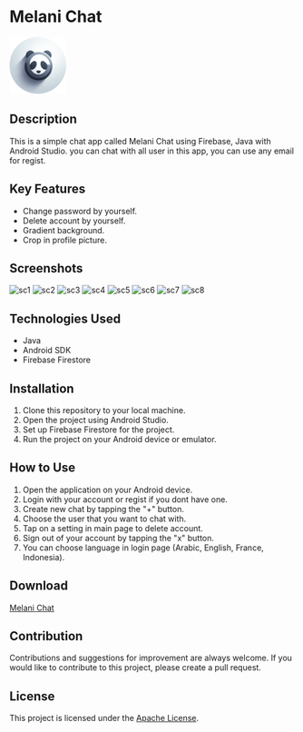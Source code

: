 # Melani Chat
<img width="100" alt="icon-chat" src="app/src/main/res/drawable/icon.png">

## Description
This is a simple chat app called Melani Chat using Firebase, Java with Android Studio. you can chat with all user in this app, you can use any email for regist.

## Key Features
- Change password by yourself.
- Delete account by yourself.
- Gradient background.
- Crop in profile picture.

## Screenshots
<img width="200" alt="sc1" src="https://github.com/ikhwanhanif/MelaniChat/assets/108711453/4a9207d9-6f3e-4fd3-b037-bfaa923d39ad">
<img width="200" alt="sc2" src="https://github.com/ikhwanhanif/MelaniChat/assets/108711453/aef6ea6b-2a7a-4c8d-9588-7cd44416d460">
<img width="200" alt="sc3" src="https://github.com/ikhwanhanif/MelaniChat/assets/108711453/6105914d-fa08-49d6-9564-0b86e572cbce">
<img width="200" alt="sc4" src="https://github.com/ikhwanhanif/MelaniChat/assets/108711453/3e479642-17f9-4cbb-91e2-56e2f471bff2">
<img width="200" alt="sc5" src="https://github.com/ikhwanhanif/MelaniChat/assets/108711453/7c1b00b0-bc47-41bd-ba50-18fa7d141350">
<img width="200" alt="sc6" src="https://github.com/ikhwanhanif/MelaniChat/assets/108711453/46c78c89-a00b-4ced-83b2-16526f744309">
<img width="200" alt="sc7" src="https://github.com/ikhwanhanif/MelaniChat/assets/108711453/0558b0a2-31a8-450e-ad3c-2d68165cccb7">
<img width="200" alt="sc8" src="https://github.com/ikhwanhanif/MelaniChat/assets/108711453/407a8df8-4fca-475a-9922-b4c582ec055c">

## Technologies Used
- Java
- Android SDK
- Firebase Firestore

## Installation
1. Clone this repository to your local machine.
2. Open the project using Android Studio.
3. Set up Firebase Firestore for the project.
4. Run the project on your Android device or emulator.

## How to Use
1. Open the application on your Android device.
2. Login with your account or regist if you dont have one.
4. Create new chat by tapping the "+" button.
5. Choose the user that you want to chat with.
6. Tap on a setting in main page to delete account.
7. Sign out of your account by tapping the "x" button.
8. You can choose language in login page (Arabic, English, France, Indonesia).

## Download
[Melani Chat](https://play.google.com/store/apps/details?id=ikhwan.hanif.melanichat&pcampaignid=web_share)

## Contribution
Contributions and suggestions for improvement are always welcome. If you would like to contribute to this project, please create a pull request.

## License
This project is licensed under the [Apache License](LICENSE).
